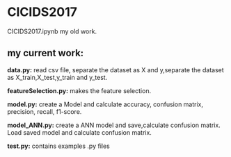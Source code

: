 # CICIDS2017

CICIDS2017.ipynb my old work.

## my current work:

**data.py:** read csv file, separate the dataset as X and y,separate the dataset as X_train,X_test,y_train and y_test.

**featureSelection.py:** makes the feature selection.

**model.py:** create a Model and calculate accuracy, confusion matrix, precision, recall, f1-score.

**model_ANN.py:** create a ANN model and save,calculate confusion matrix. Load saved model and calculate confusion matrix.

**test.py:** contains examples .py files
